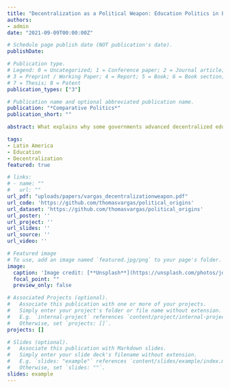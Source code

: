 ```yaml
---
title: "Decentralization as a Political Weapon: Education Politics in El Salvador and Paraguay"
authors:
- admin
date: "2021-09-09T00:00:00Z"

# Schedule page publish date (NOT publication's date).
publishDate: 

# Publication type.
# Legend: 0 = Uncategorized; 1 = Conference paper; 2 = Journal article;
# 3 = Preprint / Working Paper; 4 = Report; 5 = Book; 6 = Book section;
# 7 = Thesis; 8 = Patent
publication_types: ["3"]

# Publication name and optional abbreviated publication name.
publication: "*Comparative Politics*"
publication_short: ""

abstract: What explains why some governments advanced decentralized education in the 1990s while others shied away from such efforts? Some arguments suggest that decentralization was pursued to improve the coverage and quality of education. Others point to partisanship, ideology, or diffusion. Drawing on a case study of El Salvador and Paraguay, I argue instead that governments pursued education decentralization in part because it could be deployed as a political weapon to weaken teachers’ unions affiliated with the opposition, thus depressing mobilization and votes for their rivals. These findings contribute to the literature on decentralization by highlighting a new political motivation fueling decentralization efforts across the developing world—the demobilization of the opposition.

tags:
- Latin America
- Education
- Decentralization
featured: true

# links:
# - name: ""
#   url: ""
url_pdf: "uploads/papers/vargas_decentralizationweapon.pdf"
url_code: 'https://github.com/thomasvargas/political_origins'
url_dataset: 'https://github.com/thomasvargas/political_origins'
url_poster: ''
url_project: ''
url_slides: ''
url_source: ''
url_video: ''

# Featured image
# To use, add an image named `featured.jpg/png` to your page's folder. 
image:
  caption: 'Image credit: [**Unsplash**](https://unsplash.com/photos/jdD8gXaTZsc)'
  focal_point: ""
  preview_only: false

# Associated Projects (optional).
#   Associate this publication with one or more of your projects.
#   Simply enter your project's folder or file name without extension.
#   E.g. `internal-project` references `content/project/internal-project/index.md`.
#   Otherwise, set `projects: []`.
projects: []

# Slides (optional).
#   Associate this publication with Markdown slides.
#   Simply enter your slide deck's filename without extension.
#   E.g. `slides: "example"` references `content/slides/example/index.md`.
#   Otherwise, set `slides: ""`.
slides: example
---
```


